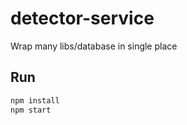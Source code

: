 # detector-service

Wrap many libs/database in single place

## Run

```bash
npm install
npm start
```